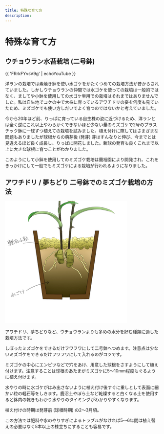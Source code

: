 ```yaml
---
title: 特殊な育て方
description:
---
```

特殊な育て方
==
ウチョウラン水苔栽培 (二号鉢)
--
{{ 'FRrkFYvsV9g' | echoYouTube }}

洋ランの栽培では素焼き鉢を使い水ゴケをかたくつめての栽培方法が昔からされていました。しかしウチョウランの仲間では水ゴケを使っての栽培は一般的ではなく、ましてや小鉢を使用しての水ゴケ単用での栽培はそれまではありませんでした。私は自生地でコケの中で大株に育っているアワチドリの姿を何度も見ていたため、ミズゴケでも使い方しだいでよく育つのではないかと考えていました。

今から20年ほど前、りっぱに育っている自生株の姿に近づけるため、洋ランとは全く逆にこれ以上やわらかくできないほど少ない量のミズゴケで2号のプラスチック鉢に一球ずつ植えての栽培を試みました。植え付けに際してはさまざまな問題もありましたが球根からの萌芽後 (発芽) 芽はすんなりと伸び、今までとは見違えるほど良く成長し、りっぱに開花しました。新球の発育も良くこれまで以上に大きな球根に育つことがわかりました。

このようにして小鉢を使用してのミズゴケ栽培は蘭裕園により開発され、これをきっかけにして一般でもミズゴケによる栽培が行われるようになりました。

アワチドリ / 夢ちどり 二号鉢でのミズゴケ栽培の方法
--
<img src="/assets/images/growings_miz.jpg" alt="アワチドリ / 夢ちどり (Ponerorchis) - Ranyuen" height="400" />

アワチドリ、夢ちどりなど、ウチョウランよりも多めの水分を好む種類に適した栽培方法です。

しぼったミズゴケをできるだけフワフワにして二号鉢へつめます。注意点は少ないミズゴケをできるだけフワフワにして入れるのがコツです。

ミズゴケの中心にエンピツなどで穴をあけ、用意した球根をさすようにして植え付けます。注意することは球根のあたまがミズゴケに5～10mm程度もぐるように植え付けます。

水やりの時に水ゴケがはみ出さないように植え付け後すぐに重しとして表面に細かい粒の軽石等をしきます。鹿沼土やぼら土など乾燥すると白くなる土を使用すると鉢内の乾きもわかり水やりのタイミングがわかりやすくなります。

植え付けの時期は発芽前 (球根時期) の2～3月頃。

この方法では肥料や水のやりすぎによるトラブルがなければ5～6年間は植え替えの必要はなく5本以上の株立ちにすることも容易です。
